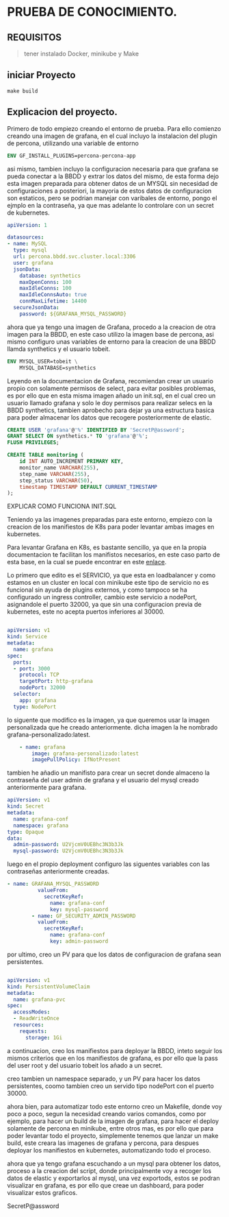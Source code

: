 # PRUEBA DE CONOCIMIENTO.
## REQUISITOS
> tener instalado Docker, minikube y Make

## iniciar Proyecto
```shell
make build
```
## Explicacion del proyecto.

Primero de todo empiezo creando el entorno de prueba.
Para ello comienzo creando una imagen de grafana, en el cual incluyo la instalacion del plugin de percona, utilizando una variable de entorno

```Dockerfile
ENV GF_INSTALL_PLUGINS=percona-percona-app
```

asi mismo, tambien incluyo la configuracion necesaria para que grafana se pueda conectar a la BBDD y extrar los datos del mismo, de esta forma dejo esta imagen preparada para obtener datos de un MYSQL sin necesidad de configuraciones a posteriori, la mayoria de estos datos de configuracion son estaticos, pero se podrian manejar con varibales de entorno, pongo el ejmplo en la contraseña, ya que mas adelante lo controlare con un secret de kubernetes.

```yaml
apiVersion: 1

datasources:
- name: MySQL
  type: mysql
  url: percona.bbdd.svc.cluster.local:3306
  user: grafana
  jsonData:
    database: synthetics
    maxOpenConns: 100
    maxIdleConns: 100
    maxIdleConnsAuto: true
    connMaxLifetime: 14400
  secureJsonData:
    password: ${GRAFANA_MYSQL_PASSWORD}
```

ahora que ya tengo una imagen de Grafana, procedo a la creacion de otra imagen para la BBDD, en este caso utilizo la imagen base de percona, asi mismo configuro unas variables de entorno para la creacion de una BBDD llamda synthetics y el usuario tobeit.

```Dockerfile
ENV MYSQL_USER=tobeit \
    MYSQL_DATABASE=synthetics
```

Leyendo en la documentacion de Grafana, recomiendan crear un usuario propio con solamente permisos de select, para evitar posibles problemas, es por ello que en esta misma imagen añado un init.sql, en el cual creo un usuario llamado grafana y solo le doy permisos para realizar selecs en la BBDD synthetics, tambien aprobecho para dejar ya una estructura basica para poder almacenar los datos que recogere posteriormente de elastic. 

```sql
CREATE USER 'grafana'@'%' IDENTIFIED BY 'SecretP@assword';
GRANT SELECT ON synthetics.* TO 'grafana'@'%';
FLUSH PRIVILEGES;

CREATE TABLE monitoring (
    id INT AUTO_INCREMENT PRIMARY KEY,
    monitor_name VARCHAR(255),
    step_name VARCHAR(255),
    step_status VARCHAR(50),
    timestamp TIMESTAMP DEFAULT CURRENT_TIMESTAMP
);
```

EXPLICAR COMO FUNCIONA INIT.SQL


Teniendo ya las imagenes preparadas para este entorno, empiezo con la creacion de los manifiestos de K8s para poder levantar ambas images en kubernetes.

Para levantar Grafana en K8s, es bastante sencillo, ya que en la propia documentacion te facilitan los manifistos necesarios, en este caso parto de esta base, en la cual se puede encontrar en este [enlace](https://grafana.com/docs/grafana/latest/setup-grafana/installation/kubernetes/).


Lo primero que edito es el SERVICIO, ya que esta en loadbalancer y como estamos en un cluster en local con minikube este tipo de servicio no es funcional sin ayuda de plugins externos, y como tampoco se ha configurado un ingress controller, cambio este servicio a nodePort, asignandole el puerto 32000, ya que sin una configuracion previa de kubernetes, este no acepta puertos inferiores al 30000.


```yaml

apiVersion: v1
kind: Service
metadata:
  name: grafana
spec:
  ports:
  - port: 3000
    protocol: TCP
    targetPort: http-grafana
    nodePort: 32000
  selector:
    app: grafana
  type: NodePort

``` 

lo siguente que modifico es la imagen, ya que queremos usar la imagen personalizada que he creado anteriormente. dicha imagen la he nombrado grafana-personalizado:latest. 

```yaml
    - name: grafana
        image: grafana-personalizado:latest
        imagePullPolicy: IfNotPresent
```

tambien he añadio un manifisto para crear un secret
donde almaceno la contraseña del user admin de grafana y el usuario del mysql creado anteriormente para grafana.

```yaml
apiVersion: v1
kind: Secret
metadata:
  name: grafana-conf
  namespace: grafana
type: Opaque
data:
  admin-password: U2VjcmV0UEBhc3N3b3Jk
  mysql-password: U2VjcmV0UEBhc3N3b3Jk
```
luego en el propio deployment configuro las siguentes variables con las contraseñas anteriormente creadas.

```yaml
- name: GRAFANA_MYSQL_PASSWORD
          valueFrom:
            secretKeyRef:
              name: grafana-conf
              key: mysql-password
        - name: GF_SECURITY_ADMIN_PASSWORD
          valueFrom:
            secretKeyRef:
              name: grafana-conf
              key: admin-password
```

por ultimo, creo un PV para que los datos de configuracion de grafana sean persistentes.

```yaml

apiVersion: v1
kind: PersistentVolumeClaim
metadata:
  name: grafana-pvc
spec:
  accessModes:
  - ReadWriteOnce
  resources:
    requests:
      storage: 1Gi
``` 
 
 a continuacion, creo los manifiestos para deployar la BBDD, inteto seguir los mismos criterios que en los manifiestos de grafana, es por ello que la pass del user root y del usuario tobeit los añado a un secret.

 creo tambien un namespace separado, y un PV para hacer los datos persistentes, coomo tambien creo un servido tipo nodePort con el puerto 30000.


 ahora bien, para automatizar todo este entorno creo un Makefile,
 donde voy poco a poco, segun la necesidad creando varios comandos, como por ejemplo, para hacer un build de la imagen de grafana, para hacer el deploy solamente de percona en minikube, entre otros mas, es por ello que para poder levantar todo el proyecto, simplemente tenemos que lanzar un make build, este creara las imagenes de grafana y percona, para despues deployar los manifiestos en kubernetes, automatizando todo el proceso.

 ahora que ya tengo grafana escuchando a un mysql para obtener los datos, proceso a la creacion del script, donde principalmente voy a recoger los datos de elastic y exportarlos al mysql, una vez exportods, estos se podran visualizar en grafana, es por ello que creae un dashboard, para poder visualizar estos graficos.















SecretP@assword